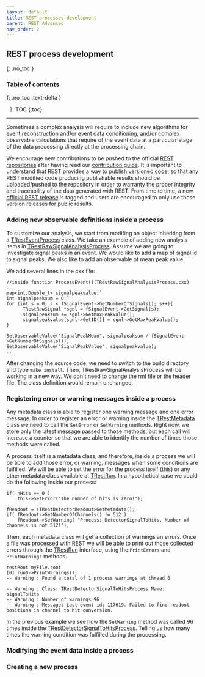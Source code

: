 ```yaml
---
layout: default
title: REST processes development
parent: REST Advanced
nav_order: 2
---
```


## REST process development
{: .no_toc }

### Table of contents
{: .no_toc .text-delta }

1. TOC
{:toc}

---

Sometimes a complex analysis will require to include new algorithms for event reconstruction and/or event data conditioning, and/or complex observable calculations that require of the event data at a particular stage of the data processing directly at the processing chain.

We encourage new contributions to be pushed to the official [REST repositories](https://github.com/rest-for-physics) after having read our [contribution guide](https://github.com/rest-for-physics/framework/blob/master/CONTRIBUTING.md). It is important to understand that REST provides a way to publish [versioned code](../rest-basics/rest-versioning.md), so that any REST modified code producing publishable results should be uploaded/pushed to the repository in order to warranty the proper integrity and traceability of the data generated with REST. From time to time, a new [official REST release]( http://doi.org/10.5281/zenodo.4922415) is tagged and users are encouraged to only use those version releases for public results.

### Adding new observable definitions inside a process

To customize our analysis, we start from modifing an object inheriting from a [TRestEventProcess](https://sultan.unizar.es/rest/classTRestEventProcess.html) class. We take an example of adding new analysis items in [TRestRawSignalAnalysisProcess](https://sultan.unizar.es/rest/classTRestRawSignalAnalysisProcess.html). Assume we are going to investigate signal peaks in an event. We would like to add a map of signal id to signal peaks. We also like to add an 
observable of mean peak value.

We add several lines in the cxx file:

```
//inside function ProcessEvent()(TRestRawSignalAnalysisProcess.cxx)
...
map<int,Double_t> signalpeakvalue;`  
int signalpeaksum = 0;`  
for (int s = 0; s < fSignalEvent->GetNumberOfSignals(); s++){
      TRestRawSignal *sgnl = fSignalEvent->GetSignal(s);
      signalpeaksum += sgnl->GetMaxPeakValue();
      signalpeakvalue[sgnl->GetID()] = sgnl->GetMaxPeakValue();
}

SetObservableValue("SignalPeakMean", signalpeaksum / fSignalEvent->GetNumberOfSignals());
SetObservableValue("SignalPeakValue", signalpeakvalue);
...  
```

After changing the source code, we need to switch to the build directory and type `make install`.
Then, TRestRawSignalAnalysisProcess will be working in a new way. We don't need to change the rml 
file or the header file. The class definition would remain unchanged. 

### Registering error or warning messages inside a process

Any metadata class is able to register one warning message and one error message. In order to register an error or warning inside the [TRestMetadata](https://sultan.unizar.es/rest/classTRestEventProcess.html) class we need to call the `SetError` or `SetWarning` methods. Right now, we store only the latest message passed to those methods, but each call will increase a counter so that we are able to identify the number of times those methods were called.

A process itself is a metadata class, and therefore, inside a process we will be able to add those error, or warning, messages when some conditions are fulfilled. We will be able to set the error for the process itself (this) or any other metadata class available at [TRestRun](https://sultan.unizar.es/rest/classTRestEventProcess.html). In a hypothetical case we could do the following inside our process:

```
if( nHits == 0 )
	this->SetError("The number of hits is zero!");

fReadout = (TRestDetectorReadout>GetMetadata();
if( fReadout->GetNumberOfChannels() != 512 )
	fReadout->SetWarning( "Process: DetectorSignalToHits. Number of channels is not 512!");
```

Then, each metadata class will get a collection of warnings an errors. Once a file was processed with REST we will be able to print out those collected errors through the [TRestRun](https://sultan.unizar.es/rest/classTRestEventProcess.html) interface, using the `PrintErrors` and `PrintWarnings` methods.

```
restRoot myFile.root
[0] run0->PrintWarnings();
-- Warning : Found a total of 1 process warnings at thread 0

-- Warning : Class: TRestDetectorSignalToHitsProcess Name: signalToHits
-- Warning : Number of warnings 96
-- Warning : Message: Last event id: 117619. Failed to find readout positions in channel to hit conversion.
```

In the previous example we see how the `SetWarning` method was called 96 times inside the [TRestDetectorSignalToHitsProcess](https://sultan.unizar.es/rest/classTRestDetectorSignalToHitsProcess.html). Telling us how many times the warning condition was fulfilled during the processing.

### Modifying the event data inside a process

### Creating a new process

